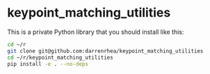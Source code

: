 # keypoint_matching_utilities

This is a private Python library that you should install like this:

```bash
cd ~/r
git clone git@github.com:darrenrhea/keypoint_matching_utilities
cd ~/r/keypoint_matching_utilities
pip install -e . --no-deps
```
